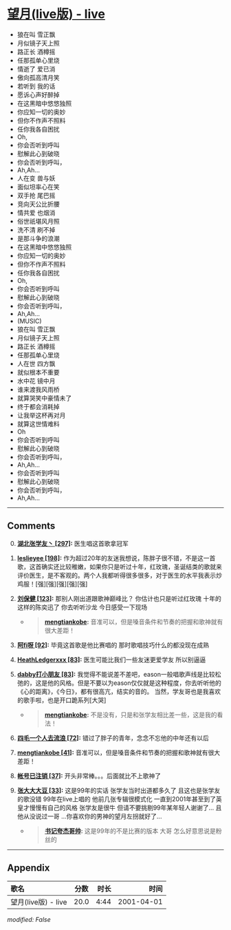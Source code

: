 # [望月(live版) - live](https://music.163.com/song?id=26075118)

* 狼在叫 雪正飘
* 月似镜子天上照
* 路正长 酒樽摇
* 任那孤单心里烧
* 情逝了 爱已消
* 傲向孤高清月笑
* 若听到 我的话
* 愿诉心声好醉掉
* 在这黑暗中悠悠独照
* 你应知一切的奥妙
* 但你不作声不照料
* 任你我各自困扰
* Oh,
* 你会否听到呼叫
* 慰解此心到破晓
* 你会否听到呼叫，
* Ah,Ah...
* 人在变 兽与妖
* 面似坦率心在笑
* 双手抢 尾巴摇
* 竞向天公比折腰
* 情共爱 也烟消
* 俗世祇堪风月照
* 洗不清 刷不掉
* 是那斗争的浪潮
* 在这黑暗中悠悠独照
* 你应知一切的奥妙
* 但你不作声不照料
* 任你我各自困扰
* Oh,
* 你会否听到呼叫
* 慰解此心到破晓
* 你会否听到呼叫，
* Ah,Ah...
* (MUSIC)
* 狼在叫 雪正飘
* 月似镜子天上照
* 路正长 酒樽摇
* 任那孤单心里烧
* 人在世 四方飘
* 就似根本不重要
* 水中花 镜中月
* 谁来渡我风雨桥
* 就算哭笑中豪情未了
* 终于都会消耗掉
* 让我举这杯再对月
* 就算这世情难料
* Oh
* 你会否听到呼叫
* 慰解此心到破晓
* 你会否听到呼叫，
* Ah,Ah...
* 你会否听到呼叫
* 慰解此心到破晓
* 你会否听到呼叫，
* Ah,Ah...


---

## Comments
0. **[湖北张学友丶 \[297\]](https://music.163.com/#/user/home?id=10781363):** 医生唱这首歌拿冠军

1. **[leslieyee \[198\]](https://music.163.com/#/user/home?id=263145829):** 作为超过20年的友迷我想说，陈胖子很不错，不是这一首歌，这首确实还比较稚嫩，如果你只是听过十年，红玫瑰，圣诞结类的歌就来评价医生，是不客观的。两个人我都听得很多很多，对于医生的水平我表示炒鸡服！[强][强][强][强][强]

2. **[刘保健 \[123\]](https://music.163.com/#/user/home?id=114590154):** 那别人刚出道跟歌神巅峰比？ 你估计也只是听过红玫瑰 十年的这样的陈奕迅了 你去听听沙龙 今日感受一下现场
	* > **[mengtiankobe](https://music.163.com/#/user/home?id=77479666):** 音准可以，但是嗓音条件和节奏的把握和歌神就有很大差距！

3. **[阿fi呀 \[92\]](https://music.163.com/#/user/home?id=104565041):** 毕竟这首歌是他比赛唱的  那时歌唱技巧什么的都没现在成熟

4. **[HeathLedgerxxx \[83\]](https://music.163.com/#/user/home?id=250065286):** 医生可能比我们一些友迷更爱学友  所以别逼逼

5. **[dabby打小朋友 \[83\]](https://music.163.com/#/user/home?id=79463745):** 我觉得不能说差不差吧，eason一般唱歌声线是比较松弛的，这是他的风格。但是不要以为eason仅仅就是这种程度，你去听听他的《心的距离》，《今日》，都有很高亢，结实的音的。  当然，学友哥也是我喜欢的歌手啦，也是开口跪系列[大哭]
	* > **[mengtiankobe](https://music.163.com/#/user/home?id=77479666):** 不是没有，只是和张学友相比差一些，这是我的看法！

6. **[四毛一个人去流浪 \[72\]](https://music.163.com/#/user/home?id=64107018):** 错过了胖子的青年，念念不忘他的中年还有以后

7. **[mengtiankobe \[41\]](https://music.163.com/#/user/home?id=77479666):** 音准可以，但是嗓音条件和节奏的把握和歌神就有很大差距！

8. **[帐号已注销 \[37\]](https://music.163.com/#/user/home?id=55823769):** 开头非常棒。。。后面就比不上歌神了

9. **[张大大大豆 \[33\]](https://music.163.com/#/user/home?id=129196407):** 这是99年的实话 张学友当时出道都多久了 且这也是张学友的歌没错 99年在live上唱的 他前几张专辑很模式化 一直到2001年甚至到了英皇才慢慢有自己的风格 张学友是很牛 但请不要挑剔99年某年轻人谢谢了... 且他从没说过一哥 ...你喜欢你的男神的望月左拐就好了...
	* > **[书记夸杰哥帅](https://music.163.com/#/user/home?id=122509641):** 这是99年的不是比赛的版本 大哥 怎么好意思说是粉丝的



---

## Appendix

|歌名|分数|时长|时间|
|:---|:---:|---:|---:|
|望月(live版) - live|20.0|4:44|2001-04-01

*modified: False*